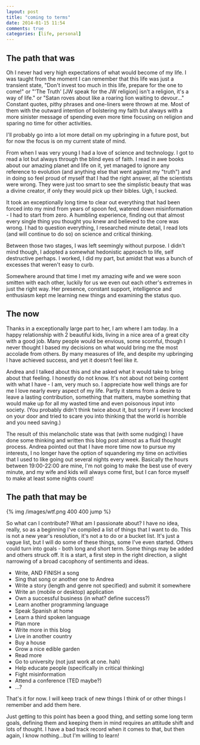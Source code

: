 ```yaml
---
layout: post
title: "coming to terms"
date: 2014-01-15 11:54
comments: true
categories: [life, personal]
---
```



The path that was
---------------

Oh I never had very high expectations of what would become of my life. I was taught from the moment I can remember that this life was just a transient state, "Don't invest too much in this life, prepare for the one to come!" or "'The Truth' [JW speak for the JW religion] isn't a religion, it's a way of life." or "Satan roves about like a roaring lion waiting to devour..." Constant quotes, pithy phrases and one-liners were thrown at me. Most of them with the outward intention of bolstering my faith but always with a more sinister message of spending even more time focusing on religion and sparing no time for other activities. 

<!-- more -->

I'll probably go into a lot more detail on my upbringing in a future post, but for now the focus is on my current state of mind. 

From when I was very young I had a love of science and technology. I got to read a lot but always through the blind eyes of faith. I read in awe books about our amazing planet and life on it, yet managed to ignore any reference to evolution (and anything else that went against my "truth") and in doing so feel proud of myself that I had the right answer, all the scientists were wrong. They were just too smart to see the simplistic beauty that was a divine creator, if only they would pick up their bibles. Ugh, I sucked.

It took an exceptionally long time to clear out everything that had been forced into my mind from years of spoon fed, watered down misinformation - I had to start from zero. A humbling experience, finding out that almost every single thing you thought you knew and believed to the core was wrong. I had to question everything, I researched minute detail, I read lots (and will continue to do so) on science and critical thinking.

Between those two stages, I was left seemingly without purpose. I didn't mind though, I adopted a somewhat hedonistic approach to life, self destructive perhaps. I worked, I did my part, but amidst that was a bunch of excesses that weren't easy to curb.

Somewhere around that time I met my amazing wife and we were soon smitten with each other, luckily for us we even out each other's extremes in just the right way. Her presence, constant support, intelligence and enthusiasm kept me learning new things and examining the status quo. 


The now
-------

Thanks in a exceptionally large part to her, I am where I am today. In a happy relationship with 2 beautiful kids, living in a nice area of a great city with a good job. Many people would be envious, some scornful, though I never thought I based my decisions on what would bring me the most accolade from others. By many measures of life, and despite my upbringing I have achieved success, and yet it doesn’t feel like it. 

Andrea and I talked about this and she asked what it would take to bring about that feeling. I honestly do not know. It's not about not being content with what I have - I am, very much so. I appreciate how well things are for me I love nearly every aspect of my life. Partly it stems from a desire to leave a lasting contribution, something that matters, maybe something that would make up for all my wasted time and even poisonous input into society. (You probably didn't think twice about it, but sorry if I ever knocked on your door and tried to scare you into thinking that the world is horrible and you need saving.)

The result of this melancholic state was that (with some nudging) I have done some thinking and written this blog post almost as a fluid thought process. Andrea pointed out that I have more time now to pursue my interests, I no longer have the option of squandering my time on activities that I used to like going out several nights every week. Basically the hours between 19:00-22:00 are mine, I'm not going to make the best use of every minute, and my wife and kids will always come first, but I can force myself to make at least some nights count!


The path that may be
-------------

{% img /images/wtf.png 400 400 jump %}

So what can I contribute? What am I passionate about? I have no idea, really, so as a beginning I've compiled a list of things that I want to do. This is not a new year's resolution, it's not a to do or a bucket list. It's just a vague list, but I will do some of these things, some I've even started. Others could turn into goals - both long and short term. Some things may be added and others struck off. It is a start, a first step in the right direction, a slight narrowing of a broad cacophony of sentiments and ideas.

* Write, AND FINISH a song
* Sing that song or another one to Andrea
* Write a story (length and genre not specified) and submit it somewhere
* Write an (mobile or desktop) application
* Own a successful business (in what? define success?)
* Learn another programming language
* Speak Spanish at home
* Learn a third spoken language
* Plan more
* Write more in this blog
* Live in another country
* Buy a house
* Grow a nice edible garden
* Read more
* Go to university (not just work at one. hah)
* Help educate people (specifically in critical thinking)
* Fight misinformation
* Attend a conference (TED maybe?)
* ...?


That's it for now. I will keep track of new things I think of or other things I remember and add them here. 

Just getting to this point has been a good thing, and setting some long term goals, defining them and keeping them in mind requires an attitude shift and lots of thought. I have a bad track record when it comes to that, but then again, I know nothing...but I'm willing to learn!


